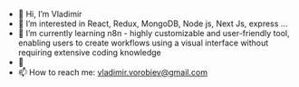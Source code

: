 - 👋 Hi, I’m Vladimir
- 👀 I’m interested in React, Redux, MongoDB, Node js, Next Js, express ...
- 🌱 I’m currently learning n8n - highly customizable and user-friendly tool, enabling users to create workflows using a visual interface without requiring extensive coding knowledge
- 💞️ 
- 📫 How to reach me: vladimir.vorobiev@gmail.com

<!---
vavanv/vavanv is a ✨ special ✨ repository because its `README.md` (this file) appears on your GitHub profile.
You can click the Preview link to take a look at your changes.
--->
